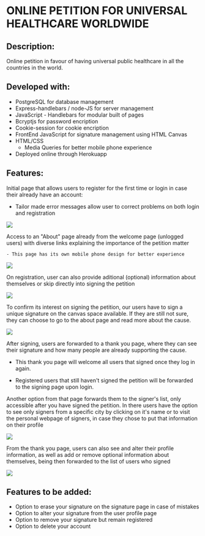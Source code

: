 # ONLINE PETITION FOR UNIVERSAL HEALTHCARE WORLDWIDE

## Description:

Online petition in favour of having universal public healthcare in all the countries in the world. 

## Developed with: 

- PostgreSQL for database management
- Express-handlebars / node-JS for server management
- JavaScript - Handlebars for modular built of pages
- Bcryptjs for password encription
- Cookie-session for cookie encription
- FrontEnd JavaScript for signature management using HTML Canvas
- HTML/CSS
  - Media Queries for better mobile phone experience
- Deployed online through Herokuapp

## Features:

Initial page that allows users to register for the first time or login in case their already have an account:

- Tailor made error messages allow user to correct problems on both login and registration

<img src='./welcomepage.gif' />

Access to an "About" page already from the welcome page (unlogged users) with diverse links explaining the importance of the petition matter

	- This page has its own mobile phone design for better experience

<img src='./aboutpage.gif' />

On registration, user can also provide aditional (optional) information about themselves or skip directly into signing the petition

<img src='./moreinfo.gif' />

To confirm its interest on signing the petition, our users have to sign a unique signature on the canvas space available. If they are still not sure, they can choose to go to the about page and read more about the cause. 

<img src='./signature.gif' />

After signing, users are forwarded to a thank you page, where they can see their signature and how many people are already supporting the cause. 

- This thank you page will welcome all users that signed once they log in again. 

- Registered users that still haven't signed the petition will be forwarded to the signing page upon login. 

Another option from that page forwards them to the signer's list, only accessible after you have signed the petition. In there users have the option to see only signers from a specific city by clicking on it's name or to visit the personal webpage of signers, in case they chose to put that information on their profile 

<img src='./listofsigners.gif' />

From the thank you page, users can also see and alter their profile information, as well as add or remove optional information about themselves, being then forwarded to the list of users who signed

<img src='./userprofile.gif' />

## Features to be added:

- Option to erase your signature on the signature page in case of mistakes
- Option to alter your signature from the user profile page
- Option to remove your signature but remain registered
- Option to delete your account

